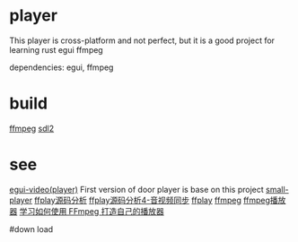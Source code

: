 # player
   This player is cross-platform and not perfect, but it is a good project for learning rust egui ffmpeg

dependencies: egui, ffmpeg  

# build
[ffmpeg](https://github.com/zmwangx/rust-ffmpeg/wiki/Notes-on-building)
[sdl2](https://github.com/Rust-SDL2/rust-sdl2)

# see
[egui-video(player)](https://github.com/n00kii/egui-video)   First version of door player is base on this project 
[small-player](https://github.com/imxood/small-player) 
[ffplay源码分析](https://www.cnblogs.com/leisure_chn/p/10301215.html)
[ffplay源码分析4-音视频同步](https://www.cnblogs.com/leisure_chn/p/10307089.html)
[ffplay](https://ffmpeg.org/ffplay.html)
[ffmpeg](https://ffmpeg.org/)
[ffmpeg播放器](https://www.cnblogs.com/leisure_chn/p/10047035.html)
[学习如何使用 FFmpeg 打造自己的播放器](https://cloud.tencent.com/developer/article/1940943)

#down load